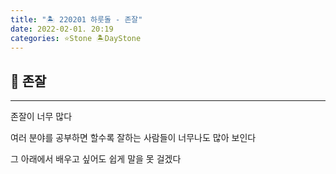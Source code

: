 ```yaml
---
title: "🏝️ 220201 하룻돌 - 존잘"
date: 2022-02-01. 20:19
categories: ⭐Stone 🏝️DayStone
---
```


## 🗿 존잘

---

존잘이 너무 많다

여러 분야를 공부하면 할수록 잘하는 사람들이 너무나도 많아 보인다

그 아래에서 배우고 싶어도 쉽게 말을 못 걸겠다
